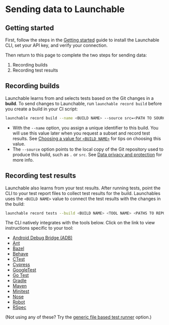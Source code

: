 # Sending data to Launchable

## Getting started

First, follow the steps in the [Getting started](https://github.com/launchableinc/cli/tree/0b50d53f548510b676558981ee9065a7833c3657/getting-started.md) guide to install the Launchable CLI, set your API key, and verify your connection.

Then return to this page to complete the two steps for sending data:

1. Recording builds
2. Recording test results

## Recording builds

Launchable learns from and selects tests based on the Git changes in a **build**. To send changes to Launchable, run `launchable record build` before you create a build in your CI script:

```bash
launchable record build --name <BUILD NAME> --source src=<PATH TO SOURCE>
```

* With the `--name` option, you assign a unique identifier to this build. You will use this value later when you request a subset and record test results. See [Choosing a value for `<BUILD NAME>`](resources/build-names.md) for tips on choosing this value.
* The `--source` option points to the local copy of the Git repository used to produce this build, such as `.` or `src`. See [Data privacy and protection](security/data-privacy-and-protection.md) for more info.

## Recording test results

Launchable also learns from your test results. After running tests, point the CLI to your test report files to collect test results for the build. Launchables uses the `<BUILD NAME>` value to connect the test results with the changes in the build:

```bash
launchable record tests --build <BUILD NAME> <TOOL NAME> <PATHS TO REPORT FILES>
```

The CLI natively integrates with the tools below. Click on the link to view instructions specific to your tool:

* [Android Debug Bridge \(ADB\)](test-runners/adb.md)
* [Ant](test-runners/ant.md#recording-test-results)
* [Bazel](test-runners/bazel.md#recording-test-results)
* [Behave](test-runners/behave.md#recording-test-results)
* [CTest](test-runners/ctest.md#recording-test-results)
* [Cypress](test-runners/cypress.md#recording-test-results)
* [GoogleTest](test-runners/googletest.md#recording-test-results)
* [Go Test](test-runners/go-test.md#recording-test-results)
* [Gradle](test-runners/gradle.md#recording-test-results)
* [Maven](test-runners/maven.md#recording-test-results)
* [Minitest](test-runners/minitest.md#recording-test-results)
* [Nose](test-runners/nose.md#recording-test-results)
* [Robot](test-runners/robot.md#recording-test-results)
* [RSpec](test-runners/rspec.md#recording-test-results)

\(Not using any of these? Try the [generic file based test runner](resources/file.md) option.\)

